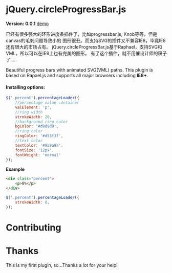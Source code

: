 # jQuery.circleProgressBar.js

**Version: 0.0.1**
[demo](http://kingmax521.github.io/jQuery.circleProgressBar)
<br>

已经有很多强大的环形进度条插件了，比如progressbar.js, Knob等等，但是canvas的毛刺问题导致小的
图形很丑。而支持SVG的插件又不兼容IE8，毕竟IE8还有很大的市场占有。
jQuery.circleProgressBar.js基于Raphael，支持SVG和VML，所以可以在IE8上也有完美的图形。
有了这个插件，就不用催设计师的稿子了.....

Beautiful progress bars with animated SVG(VML) paths.
This plugin is based on Rapael.js and supports all major browsers including **IE8+**.
#### Installing options:

```javascript
$('.percent').percentageLoader({
    //percentage value container
    valElement: 'p',
    //ring width
    strokeWidth: 20,
    //background ring color
    bgColor: '#d9d9d9',
    //ring color
    ringColor: '#d53f3f',
    //text color
    textColor: '#9a9a9a',
    fontSize: '12px',
    fontWeight: 'normal'
});
```

**Example**

```html
<div class="percent">
    <p>8%</p>
</div>
```

```javascript
$('.percent').percentageLoader({
    strokeWidth: 8,
});
```

# Contributing


# Thanks
This is my first plugin, so...Thanks a lot for your help!
